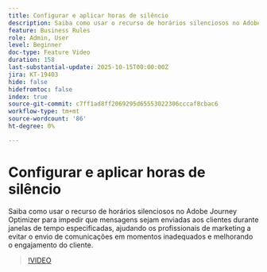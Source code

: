 ```yaml
---
title: Configurar e aplicar horas de silêncio
description: Saiba como usar o recurso de horários silenciosos no Adobe Journey Optimizer para impedir que mensagens (SMS, email, push, WhatsApp) sejam enviadas aos clientes durante janelas de tempo especificadas, ajudando os profissionais de marketing a evitar o envio de comunicações em momentos inadequados e melhorando o engajamento do cliente.
feature: Business Rules
role: Admin, User
level: Beginner
doc-type: Feature Video
duration: 158
last-substantial-update: 2025-10-15T00:00:00Z
jira: KT-19403
hide: false
hidefromtoc: false
index: true
source-git-commit: c7ff1ad8ff2069295d65553022306cccaf8cbac6
workflow-type: tm+mt
source-wordcount: '86'
ht-degree: 0%

---
```



# Configurar e aplicar horas de silêncio

Saiba como usar o recurso de horários silenciosos no Adobe Journey Optimizer para impedir que mensagens sejam enviadas aos clientes durante janelas de tempo especificadas, ajudando os profissionais de marketing a evitar o envio de comunicações em momentos inadequados e melhorando o engajamento do cliente.

>[!VIDEO](https://video.tv.adobe.com/v/3475851/?learn=on&enablevpops)
